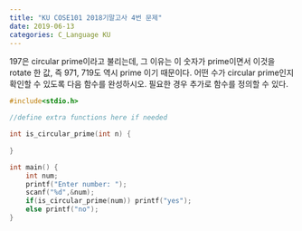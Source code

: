 ```yaml
---
title: "KU COSE101 2018기말고사 4번 문제"
date: 2019-06-13
categories: C_Language KU
---
```


197은 circular prime이라고 불리는데, 그 이유는 이 숫자가 prime이면서 이것을 rotate 한 값, 즉 971, 719도 역시 prime 이기 때문이다.
어떤 수가 circular prime인지 확인할 수 있도록 다음 함수를 완성하시오. 필요한 경우 추가로 함수를 정의할 수 있다.

~~~c
#include<stdio.h>

//define extra functions here if needed

int is_circular_prime(int n) {
	
}

int main() {
	int num;
	printf("Enter number: ");
	scanf("%d",&num);
	if(is_circular_prime(num)) printf("yes");
	else printf("no");
}
~~~
